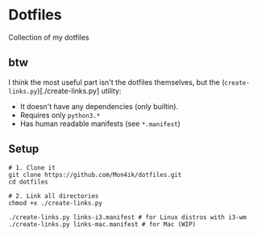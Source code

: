 # Dotfiles

Collection of my dotfiles

## btw

I think the most useful part isn't the dotfiles themselves, but the (`create-links.py`)[./create-links.py] utility:

 - It doesn't have any dependencies (only builtin).
 - Requires only `python3.*` 
 - Has human readable manifests (see `*.manifest`)

## Setup

```shell
# 1. Clone it
git clone https://github.com/Mon4ik/dotfiles.git
cd dotfiles

# 2. Link all directories
chmod +x ./create-links.py

./create-links.py links-i3.manifest # for Linux distros with i3-wm 
./create-links.py links-mac.manifest # for Mac (WIP) 
```

